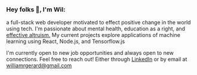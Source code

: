 ### Hey folks 👋, I'm Wil:

a full-stack web developer motivated to effect positive change in the world using tech. I'm passionate about mental health, education as a right, and [effective altruism.](https://www.effectivealtruism.org/) My current projects explore applications of machine learning using React, Node.js, and Tensorflow.js

I'm currently open to new job opportunities and always open to new connections. Feel free to reach out! Either through [LinkedIn](https://www.linkedin.com/in/wilgerard/) or by email at <williamrgerard@gmail.com>
